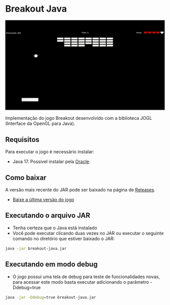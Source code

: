 # Breakout Java

<p align="center">
    <img src="arquivosReadme/demo.gif" alt="drawing" />
</p>

Implementação do jogo Breakout desenvolvido com a biblioteca JOGL (Interface da OpenGL para Java).

## Requisitos
Para executar o jogo é necessário instalar:
- Java 17. Possível instalar pela [Oracle](https://www.oracle.com/java/technologies/downloads/#java17).

## Como baixar
A versão mais recente do JAR pode ser baixado na página de [Releases](https://github.com/HenriBDev/breakout-java/releases).

- [Baixe a última versão do jogo](https://github.com/HenriBDev/breakout-java/releases/latest/download/breakout-java.jar)

## Executando o arquivo JAR
- Tenha certeza que o Java está instalado
- Você pode executar clicando duas vezes no JAR ou executar o seguinte comando no diretório que estiver baixado o JAR:
```bash
java -jar breakout-java.jar
```
## Executando em modo debug
- O jogo possui uma tela de debug para teste de funcionalidades novas, para acessar este modo basta executar adicionando o parâmetro -Ddebug=true
```bash
java -jar -Ddebug=true breakout-java.jar
```
